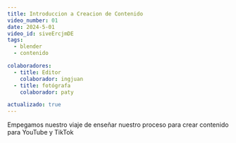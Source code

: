 ```yaml
---
title: Introduccion a Creacion de Contenido
video_number: 01
date: 2024-5-01
video_id: siveErcjmDE
tags:
  - blender
  - contenido

colaboradores:
  - title: Editor
    colaborador: ingjuan
  - title: fotógrafa
    colaborador: paty

actualizado: true
---
```


Empegamos nuestro viaje de enseñar nuestro proceso para crear contenido para YouTube y TikTok

